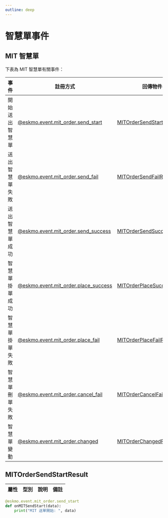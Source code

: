 ```yaml
---
outline: deep
---
```


# 智慧單事件


## MIT 智慧單

下表為 MIT 智慧單有關事件：

| 事件           | 註冊方式                                  | 回傳物件                                                  |
|----------------|-------------------------------------------|-----------------------------------------------------------|
| 開始送出智慧單 | [@eskmo.event.mit_order.send_start](/)    | [MITOrderSendStartResult](#MITOrderSendStartResult)       |
| 送出智慧單失敗 | [@eskmo.event.mit_order.send_fail](/)     | [MITOrderSendFailResult](#MITOrderSendFailResult)         |
| 送出智慧單成功 | [@eskmo.event.mit_order.send_success](/)  | [MITOrderSendSuccessResult](#MITOrderSendSuccessResult)   |
| 智慧單掛單成功 | [@eskmo.event.mit_order.place_success](/) | [MITOrderPlaceSuccessResult](#MITOrderPlaceSuccessResult) |
| 智慧單掛單失敗 | [@eskmo.event.mit_order.place_fail](/)    | [MITOrderPlaceFailResult](#MITOrderPlaceFailResult)       |
| 智慧單刪單失敗 | [@eskmo.event.mit_order.cancel_fail](/)   | [MITOrderCancelFailResult](#MITOrderCancelFailResult)     |
| 智慧單變動     | [@eskmo.event.mit_order.changed](/)       | [MITOrderChangedResult](#MITOrderChangedResult)           |

## MITOrderSendStartResult

| 屬性 | 型別 | 說明 | 備註 |
|:----:|:----:|------|------|
```python
@eskmo.event.mit_order.send_start
def onMITSendStart(data):
    print("MIT 送單開始: ", data)
```